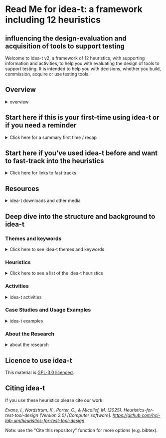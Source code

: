 # Read Me for idea-t: a framework including 12 heuristics 
## influencing the design-evaluation and acquisition of tools to support testing

Welcome to idea-t v2, a framework of 12 heuristics, with supporting information and activities, to help you with evaluating the design of tools to support testing. It is intended to help you with decisions, whether you build, commission, acquire or use testing tools. 

## Overview

  <details><summary>overview</summary>

  words for topic

  </details>

## Start here if this is your first-time using idea-t or if you need a reminder

  <details><summary>Click here for a summary first time / recap</summary>

  TBD
  brief intro to the heuristics 
  add links to two page summary
  add link to workshop materials
  add link to other how to and details

  </details>

## Start here if you've used idea-t before and want to fast-track into the heuristics

  <details><summary>Click here for links to fast tracks</summary>

  [◄ To Quick Start page](../How-To/QuickStart.md) (This is a page with a brief summary of the 12 heuristics and links to their individual pages)
  
  [◄ To xmind mind map](../Downloads/idea-t-mindmap-skeleton.xmind) (This is an xmind file that holds the start of a mind map)
  
  [◄ To printable mind map](../Downloads/TBD) (link and file to be added - This is a downladable poster that can be used for a round table discussion / workshop for idea-t with the start of a mind map)
  
 TBD also add agenda doc

  </details>

## Resources
  <details><summary>idea-t downloads and other media</summary>

  words for topic

  </details>

## Deep dive into the structure and background to idea-t

 ### Themes and keywords
 <details><summary>Click here to see idea-t themes and keywords</summary>

 The idea-t framework has three themes: Why?, Who? and Context?

 In the research, we found that people designing and building tools and automation don't always ask "Who (else) will use this tool?"  
 People acquiring or commissioning tools and automation don't always ask "Why is this needed?" 
 We also found that the Context for using the tool or automation is not always explored.  
 These three themes are expanded in the 12 heuristics, each of which has a keyword.  
 The heuristics are grouped by theme.

[◄ Go to Heuristic H02 Why?](../Heuristics/H02-Why.md) to start examining the "Why?" theme.  Keywords are Why? Why not? and Why Else?

[◄ Go to Heuristic H02 Who?](../Heuristics/H02-Who.md) to start examining the "Who?" theme.  Keywords are Who? Experience? Communication? Learning goals? Learning preferences? Each of those also has a "not" and an "else" version.

[◄ Go to Heuristic H07 Where?](../Heuristics/H07-Where.md)  to start examining the "Conetxt?" theme. Keywords are Where?, Workflows? Risks? Autonomy? When? and How long? Each of those also has a "not" and an "else" version.

  </details>

### Heuristics
<details><summary>Click here to see a list of the idea-t heuristics</summary>

The three themes cover everything you need to think about when designing or choosing a test tool, but they don't provide enough information to prompt thought.  
The idea-t framework has 12 heuristic questions intended to help you think about the tool or automation you are proposing. 
They have been distilled down from over 150 heuristics identified during the research, with topics that were frequently forgoten or problematic areas given their own heuristic under the the themes.  
Each heuristic has a longer description which includes the subquestions and explanations that cover the areas identified in the research.
Each heuristic's description also has links to activities that help you answer the questions, examples from the research, and information about which quality attributes are particularly relevant to the heuristic.


   [◄ To H01 Why is this tool needed?](../Heuristics/H01-Why.md) (Theme Why?)

   [◄ To H02 Who will use or be affected by this tool?](../Heuristics/H02-Who.md) (Theme Who?)

   [◄ To H03 Experience?](../Heuristics/H03-Experience.md)  (Theme Who?) 
   
   [◄ To H04 Communication?](../Heuristics/H04-Communication.md)  (Theme Who?)

   [◄ To H05 Learning Goals?](../Heuristics/H05-LearningGoals.md)  (Theme Who?) 

   [◄ To H06 Learning Preferences?](../Heuristics/H05-LearningPreferences.md)  (Theme Who?)

   [◄ To H07 Where?](../Heuristics/H07-Where.md)  (Theme "Context?")

   [◄ To H08 Workflows?](../Heuristics/H08-Workflows.md)  (Theme "Context?")

   [◄ To H09 Risks?](../Heuristics/H09-Risks.md) (Theme "Context?")

   [◄ To H10 Autonomy?](../Heuristics/H10-Autonomy.md) (Theme "Context?")

   [◄ To H11 When?](../Heuristics/H11-When.md) (Theme "Context?")

   [◄ To H12 How Long?](../Heuristics/H12-HowLong.md) (Theme "Context?")

  </details>

  ### Activities
  <details><summary>idea-t activities</summary>

  words for topic

  </details>

  ### Case Studies and Usage Examples
  <details><summary>idea-t examples</summary>

  These are some of the case studies and usage scenarios run during the iterations to design, build and evaluate idea-t in industry settings. 

  TBD - add the case studies & usages to the repository and add links to the case studies

  sort out a number system useful for people using the repository rather than one that fits the research write up...

  Case Study 1 Asssessing whether to purchase a vendor tool upgrade
  
  Case Study 2 Assessing in-house automation suites and identifying areas for change
  
  Case Study 3 Tool builders performing a design review of a new feature for the tool
  
  Case Study 4 Tooling consultant planning a customer engagement
  
  Case Study 5 Deciding a tooling strategy
  
  Case Study 6 Retrospective on tool user issues

  Usage cases - choose which ones and add
  
  

  </details>

  ### About the Research

  <details><summary>about the research</summary>

  words for topic

  </details>

  

## Licence to use idea-t

This material is [GPL-3.0 licenced](LICENSE). 

## Citing idea-t

If you use these heuristics please cite our work: 

*Evans, I., Nordstrum, K., Porter, C., & Micallef, M. (2025). Heuristics-for-test-tool-design (Version 2.0) [Computer software]. https://github.com/hci-lab-um/heuristics-for-test-tool-design*

Note: use the "Cite this repository" function for more options (e.g. bibtex).
